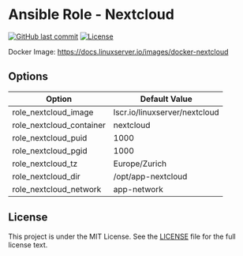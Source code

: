 # Ansible Role - Nextcloud

[![GitHub last commit](https://img.shields.io/github/last-commit/ursinn/role-nextcloud?logo=github&style=for-the-badge)](https://github.com/ursinn/role-nextcloud/commits)
[![License](https://img.shields.io/github/license/ursinn/role-nextcloud?style=for-the-badge)](https://github.com/ursinn/role-nextcloud/blob/main/LICENSE)

Docker Image: https://docs.linuxserver.io/images/docker-nextcloud

## Options

| Option | Default Value |
| ---- | ---- |
| role_nextcloud_image | lscr.io/linuxserver/nextcloud |
| role_nextcloud_container | nextcloud |
| role_nextcloud_puid | 1000 |
| role_nextcloud_pgid | 1000 |
| role_nextcloud_tz | Europe/Zurich |
| role_nextcloud_dir | /opt/app-nextcloud |
| role_nextcloud_network | app-network |

## License

This project is under the MIT License. See the [LICENSE](https://github.com/ursinn/role-nextcloud/blob/main/LICENSE) file for the full license text.
